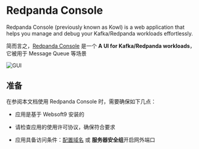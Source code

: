 # Redpanda Console

Redpanda Console (previously known as Kowl) is a web application that helps you manage and debug your Kafka/Redpanda workloads effortlessly.

简而言之，[Redpanda Console](https://redpanda.com/) 是一个 **A UI for Kafka/Redpanda workloads**，它被用于 Message Queue  等场景


![GUI](https://libs.websoft9.com/Websoft9/DocsPicture/zh/redpandaconsole/redpandaconsole-gui-websoft9.png)


## 准备

在参阅本文档使用 Redpanda Console 时，需要确保如下几点：

- 应用是基于 Websoft9 安装的

- 请检查应用的使用许可协议，确保符合要求

- 应用具备访问条件：[配置域名](./guide/appsetdomain) 或 **服务器安全组**开启网外端口